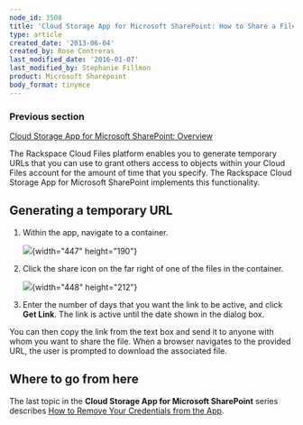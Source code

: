 ```yaml
---
node_id: 3508
title: 'Cloud Storage App for Microsoft SharePoint: How to Share a File with Another Person'
type: article
created_date: '2013-06-04'
created_by: Rose Contreras
last_modified_date: '2016-01-07'
last_modified_by: Stephanie Fillmon
product: Microsoft Sharepoint
body_format: tinymce
---
```


### Previous section

[Cloud Storage App for Microsoft SharePoint:
Overview](/howto/cloud-storage-app-for-microsoft-sharepoint-overview)

The Rackspace Cloud Files platform enables you to generate temporary
URLs that you can use to grant others access to objects within your
Cloud Files account for the amount of time that you specify. The
Rackspace Cloud Storage App for Microsoft SharePoint implements this
functionality.

Generating a temporary URL
--------------------------

1.  Within the app, navigate to a container.

    ![](https://8026b2e3760e2433679c-fffceaebb8c6ee053c935e8915a3fbe7.ssl.cf2.rackcdn.com/field/image/Fig%20--%20Share%20Icon.jpg){width="447"
    height="190"}

2.  Click the share icon on the far right of one of the files in
    the container.

    ![](https://8026b2e3760e2433679c-fffceaebb8c6ee053c935e8915a3fbe7.ssl.cf2.rackcdn.com/field/image/Fig%20--%20Share%20Dialog.jpg){width="448"
    height="212"}

3.  Enter the number of days that you want the link to be active, and
    click **Get Link**. The link is active until the date shown in the
    dialog box.

You can then copy the link from the text box and send it to anyone with
whom you want to share the file. When a browser navigates to the
provided URL, the user is prompted to download the associated file.

Where to go from here
---------------------

The last topic in the **Cloud Storage App for Microsoft SharePoint**
series describes [How to Remove Your Credentials from the
App](/howto/cloud-storage-app-for-microsoft-sharepoint-how-to-remove-your-credentials-from-the-app).

